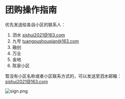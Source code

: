 # 团购操作指南

优先发送给各自小区的联系人： 
1. 泗水 sishui2021@163.com
2. 九号 tuangoushouqian@163.com
3. 融创
4. 万业
5. 金地
6. 陈家小区


暂没有小区名称或者小区联系方式的，可以发送至泗水邮箱：sishui2021@163.com

![sign.png](https://i.loli.net/2021/08/15/CZ1sPOcgB6aonMU.png)

